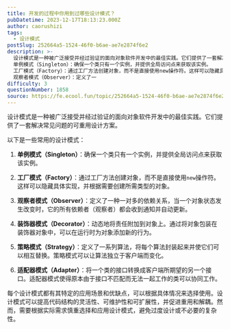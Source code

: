 ```yaml
---
title: 开发的过程中你用到过哪些设计模式？
pubDatetime: 2023-12-17T18:13:23.000Z
author: caorushizi
tags:
  - 设计模式
postSlug: 252664a5-1524-46f0-b6ae-ae7e2874f6e2
description: >-
  设计模式是一种被广泛接受并经过验证的面向对象软件开发中的最佳实践。它们提供了一套解决常见问题的可重用设计方案。 以下是一些常用的设计模式：
  单例模式（Singleton）：确保一个类只有一个实例，并提供全局访问点来获取该实例。
  工厂模式（Factory）：通过工厂方法创建对象，而不是直接使用new操作符。这样可以隐藏具体实现，并根据需要创建所需类型的对象。
  观察者模式（Observer）：定义了一
difficulty: 3
questionNumber: 1858
source: https://fe.ecool.fun/topic/252664a5-1524-46f0-b6ae-ae7e2874f6e2
---
```


设计模式是一种被广泛接受并经过验证的面向对象软件开发中的最佳实践。它们提供了一套解决常见问题的可重用设计方案。

以下是一些常用的设计模式：

1. **单例模式（Singleton）**：确保一个类只有一个实例，并提供全局访问点来获取该实例。

2. **工厂模式（Factory）**：通过工厂方法创建对象，而不是直接使用`new`操作符。这样可以隐藏具体实现，并根据需要创建所需类型的对象。

3. **观察者模式（Observer）**：定义了一种一对多的依赖关系，当一个对象状态发生改变时，它的所有依赖者（观察者）都会收到通知并自动更新。

4. **装饰器模式（Decorator）**：动态地将责任附加到对象上。通过将对象包装在装饰器对象中，可以在运行时为对象添加新的行为。

5. **策略模式（Strategy）**：定义了一系列算法，将每个算法封装起来并使它们可以相互替换。策略模式可以让算法独立于客户端而变化。

6. **适配器模式（Adapter）**：将一个类的接口转换成客户端所期望的另一个接口。适配器模式使得原本由于接口不匹配而无法一起工作的类可以协同工作。

每个设计模式都有其特定的应用场景和优缺点，可以根据具体情况来选择使用。设计模式可以提高代码结构的灵活性、可维护性和可扩展性，并促进重用和解耦。然而，需要根据实际需求慎重选择和应用设计模式，避免过度设计或不必要的复杂性。
